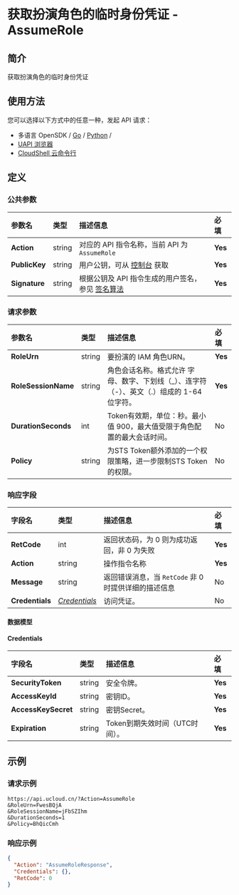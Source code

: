 # 获取扮演角色的临时身份凭证 - AssumeRole

## 简介

获取扮演角色的临时身份凭证






## 使用方法

您可以选择以下方式中的任意一种，发起 API 请求：
- 多语言 OpenSDK / [Go](https://github.com/ucloud/ucloud-sdk-go) / [Python](https://github.com/ucloud/ucloud-sdk-python3) /
- [UAPI 浏览器](https://console.ucloud.cn/uapi/detail?id=AssumeRole)
- [CloudShell 云命令行](https://shell.ucloud.cn/)


## 定义

### 公共参数

| 参数名 | 类型 | 描述信息 | 必填 |
|:---|:---|:---|:---|
| **Action**     | string  | 对应的 API 指令名称，当前 API 为 `AssumeRole`                        | **Yes** |
| **PublicKey**  | string  | 用户公钥，可从 [控制台](https://console.ucloud.cn/uapi/apikey) 获取                                             | **Yes** |
| **Signature**  | string  | 根据公钥及 API 指令生成的用户签名，参见 [签名算法](api/summary/signature.md)  | **Yes** |

### 请求参数

| 参数名 | 类型 | 描述信息 | 必填 |
|:---|:---|:---|:---|
| **RoleUrn** | string | 要扮演的 IAM 角色URN。 |**Yes**|
| **RoleSessionName** | string | 角色会话名称。格式允许 字母、数字、下划线（_）、连字符（-）、英文（.）组成的 1-64 位字符。 |**Yes**|
| **DurationSeconds** | int | Token有效期，单位：秒。最小值 900，最大值受限于角色配置的最大会话时间。 |No|
| **Policy** | string | 为STS Token额外添加的一个权限策略，进一步限制STS Token的权限。 |No|

### 响应字段

| 字段名 | 类型 | 描述信息 | 必填 |
|:---|:---|:---|:---|
| **RetCode** | int | 返回状态码，为 0 则为成功返回，非 0 为失败 |**Yes**|
| **Action** | string | 操作指令名称 |**Yes**|
| **Message** | string | 返回错误消息，当 `RetCode` 非 0 时提供详细的描述信息 |No|
| **Credentials** | [*Credentials*](#Credentials) | 访问凭证。 |No|

#### 数据模型


#### Credentials

| 字段名 | 类型 | 描述信息 | 必填 |
|:---|:---|:---|:---|
| **SecurityToken** | string | 安全令牌。 |**Yes**|
| **AccessKeyId** | string | 密钥ID。 |**Yes**|
| **AccessKeySecret** | string | 密钥Secret。 |**Yes**|
| **Expiration** | string | Token到期失效时间（UTC时间）。 |**Yes**|

## 示例

### 请求示例
    
```
https://api.ucloud.cn/?Action=AssumeRole
&RoleUrn=FwesBQjA
&RoleSessionName=jFbSZIhm
&DurationSeconds=1
&Policy=BhQicCmh
```

### 响应示例
    
```json
{
  "Action": "AssumeRoleResponse",
  "Credentials": {},
  "RetCode": 0
}
```





